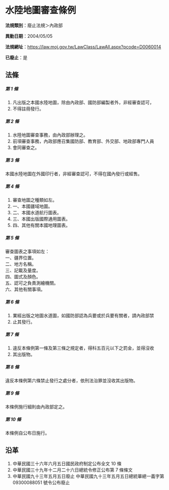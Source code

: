 # 水陸地圖審查條例

**法規類別**：廢止法規＞內政部

**異動日期**：2004/05/05  

**法規網址**：https://law.moj.gov.tw/LawClass/LawAll.aspx?pcode=D0060014

**已廢止**：是



## 法條
##### 第 1 條
1. 凡出版之本國水陸地圖，除由內政部、國防部編製者外，非經審查認可，
1. 不得註冊發行。

##### 第 2 條
1. 水陸地圖審查事務，由內政部辦理之。
1. 前項審查事務，內政部應召集國防部、教育部、外交部、地政部專門人員
1. 會同審查之。

##### 第 3 條
本國水陸地圖在外國印行者，非經審查認可，不得在國內發行或經售。

##### 第 4 條
1. 審查地圖之種類如左。
1. 一、本國疆域地圖。
1. 二、本國水道航行圖表。
1. 三、本國出版國際通用圖表。
1. 四、其他有關本國地理圖表。

##### 第 5 條
審查圖表之事項如左：  
一、疆界位置。  
二、地方名稱。  
三、記載及量度。  
四、圖式及顏色。  
五、認可之負責測繪機關。  
六、其他有關事項。

##### 第 6 條
1. 業經出版之地圖水道圖，如國防部認為兵要或於兵要有關者，請內政部禁
1. 止其發行。

##### 第 7 條
1. 違反本條例第一條及第三條之規定者，得科五百元以下之罰金，並得沒收
1. 其出版物。

##### 第 8 條
違反本條例第六條禁止發行之處分者，依刑法治罪並沒收其出版物。

##### 第 9 條
本條例施行細則由內政部定之。

##### 第 10 條
本條例自公布日施行。

## 沿革
1. 中華民國三十六年六月五日國民政府制定公布全文 10 條
1. 中華民國三十九年十二月二十六日總統令修正公布第 7  條條文
1. 中華民國九十三年五月五日廢止                                  中華民國九十三年五月五日總統華總一義字第 09300088051  號令公布廢止
